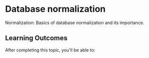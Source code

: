 # Database normalization

Normalization: Basics of database normalization and its importance.

## Learning Outcomes

After completing this topic, you'll be able to:

